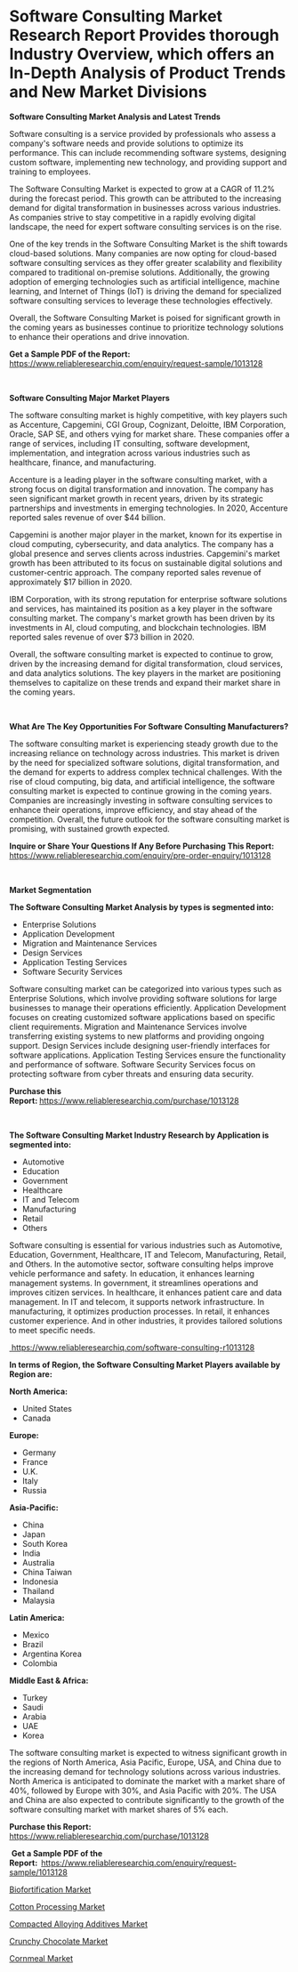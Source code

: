 <p><h1>Software Consulting Market Research Report Provides thorough Industry Overview, which offers an In-Depth Analysis of Product Trends and New Market Divisions</h1></p><p><strong>Software Consulting Market Analysis and Latest Trends</strong></p>
<p><p>Software consulting is a service provided by professionals who assess a company's software needs and provide solutions to optimize its performance. This can include recommending software systems, designing custom software, implementing new technology, and providing support and training to employees.</p><p>The Software Consulting Market is expected to grow at a CAGR of 11.2% during the forecast period. This growth can be attributed to the increasing demand for digital transformation in businesses across various industries. As companies strive to stay competitive in a rapidly evolving digital landscape, the need for expert software consulting services is on the rise.</p><p>One of the key trends in the Software Consulting Market is the shift towards cloud-based solutions. Many companies are now opting for cloud-based software consulting services as they offer greater scalability and flexibility compared to traditional on-premise solutions. Additionally, the growing adoption of emerging technologies such as artificial intelligence, machine learning, and Internet of Things (IoT) is driving the demand for specialized software consulting services to leverage these technologies effectively.</p><p>Overall, the Software Consulting Market is poised for significant growth in the coming years as businesses continue to prioritize technology solutions to enhance their operations and drive innovation.</p></p>
<p><strong>Get a Sample PDF of the Report:&nbsp;</strong> <a href="https://www.reliableresearchiq.com/enquiry/request-sample/1013128">https://www.reliableresearchiq.com/enquiry/request-sample/1013128</a></p>
<p>&nbsp;</p>
<p><strong>Software Consulting Major Market Players</strong></p>
<p><p>The software consulting market is highly competitive, with key players such as Accenture, Capgemini, CGI Group, Cognizant, Deloitte, IBM Corporation, Oracle, SAP SE, and others vying for market share. These companies offer a range of services, including IT consulting, software development, implementation, and integration across various industries such as healthcare, finance, and manufacturing.</p><p>Accenture is a leading player in the software consulting market, with a strong focus on digital transformation and innovation. The company has seen significant market growth in recent years, driven by its strategic partnerships and investments in emerging technologies. In 2020, Accenture reported sales revenue of over $44 billion.</p><p>Capgemini is another major player in the market, known for its expertise in cloud computing, cybersecurity, and data analytics. The company has a global presence and serves clients across industries. Capgemini's market growth has been attributed to its focus on sustainable digital solutions and customer-centric approach. The company reported sales revenue of approximately $17 billion in 2020.</p><p>IBM Corporation, with its strong reputation for enterprise software solutions and services, has maintained its position as a key player in the software consulting market. The company's market growth has been driven by its investments in AI, cloud computing, and blockchain technologies. IBM reported sales revenue of over $73 billion in 2020.</p><p>Overall, the software consulting market is expected to continue to grow, driven by the increasing demand for digital transformation, cloud services, and data analytics solutions. The key players in the market are positioning themselves to capitalize on these trends and expand their market share in the coming years.</p></p>
<p>&nbsp;</p>
<p><strong>What Are The Key Opportunities For Software Consulting Manufacturers?</strong></p>
<p><p>The software consulting market is experiencing steady growth due to the increasing reliance on technology across industries. This market is driven by the need for specialized software solutions, digital transformation, and the demand for experts to address complex technical challenges. With the rise of cloud computing, big data, and artificial intelligence, the software consulting market is expected to continue growing in the coming years. Companies are increasingly investing in software consulting services to enhance their operations, improve efficiency, and stay ahead of the competition. Overall, the future outlook for the software consulting market is promising, with sustained growth expected.</p></p>
<p><strong>Inquire or Share Your Questions If Any Before Purchasing This Report:</strong> <a href="https://www.reliableresearchiq.com/enquiry/pre-order-enquiry/1013128">https://www.reliableresearchiq.com/enquiry/pre-order-enquiry/1013128</a></p>
<p>&nbsp;</p>
<p><strong>Market Segmentation</strong></p>
<p><strong>The Software Consulting Market Analysis by types is segmented into:</strong></p>
<p><ul><li>Enterprise Solutions</li><li>Application Development</li><li>Migration and Maintenance Services</li><li>Design Services</li><li>Application Testing Services</li><li>Software Security Services</li></ul></p>
<p><p>Software consulting market can be categorized into various types such as Enterprise Solutions, which involve providing software solutions for large businesses to manage their operations efficiently. Application Development focuses on creating customized software applications based on specific client requirements. Migration and Maintenance Services involve transferring existing systems to new platforms and providing ongoing support. Design Services include designing user-friendly interfaces for software applications. Application Testing Services ensure the functionality and performance of software. Software Security Services focus on protecting software from cyber threats and ensuring data security.</p></p>
<p><strong>Purchase this Report:&nbsp;</strong><a href="https://www.reliableresearchiq.com/purchase/1013128">https://www.reliableresearchiq.com/purchase/1013128</a></p>
<p>&nbsp;</p>
<p><strong>The Software Consulting Market Industry Research by Application is segmented into:</strong></p>
<p><ul><li>Automotive</li><li>Education</li><li>Government</li><li>Healthcare</li><li>IT and Telecom</li><li>Manufacturing</li><li>Retail</li><li>Others</li></ul></p>
<p><p>Software consulting is essential for various industries such as Automotive, Education, Government, Healthcare, IT and Telecom, Manufacturing, Retail, and Others. In the automotive sector, software consulting helps improve vehicle performance and safety. In education, it enhances learning management systems. In government, it streamlines operations and improves citizen services. In healthcare, it enhances patient care and data management. In IT and telecom, it supports network infrastructure. In manufacturing, it optimizes production processes. In retail, it enhances customer experience. And in other industries, it provides tailored solutions to meet specific needs.</p></p>
<p><a href="https://www.reliableresearchiq.com/software-consulting-r1013128">&nbsp;https://www.reliableresearchiq.com/software-consulting-r1013128</a></p>
<p><strong>In terms of Region, the Software Consulting Market Players available by Region are:</strong></p>
<p>
    <p> <strong> North America: </strong>
        <ul>
            <li>United States</li>
            <li>Canada</li>
        </ul>
        </p> 
    <p> <strong> Europe: </strong>
        <ul>
            <li>Germany</li>
            <li>France</li>
            <li>U.K.</li>
            <li>Italy</li>
            <li>Russia</li>
        </ul>
        </p> 
    <p> <strong> Asia-Pacific: </strong>
        <ul>
            <li>China</li>
            <li>Japan</li>
            <li>South Korea</li>
            <li>India</li>
            <li>Australia</li>
            <li>China Taiwan</li>
            <li>Indonesia</li>
            <li>Thailand</li>
            <li>Malaysia</li>
        </ul>
        </p> 
    <p> <strong> Latin America: </strong>
        <ul>
            <li>Mexico</li>
            <li>Brazil</li>
            <li>Argentina Korea</li>
            <li>Colombia</li>
        </ul>
        </p> 
    <p> <strong> Middle East & Africa: </strong>
        <ul>
            <li>Turkey</li>
            <li>Saudi</li>
            <li>Arabia</li>
            <li>UAE</li>
            <li>Korea</li>
        </ul>
    </p>
    </p>
<p><p>The software consulting market is expected to witness significant growth in the regions of North America, Asia Pacific, Europe, USA, and China due to the increasing demand for technology solutions across various industries. North America is anticipated to dominate the market with a market share of 40%, followed by Europe with 30%, and Asia Pacific with 20%. The USA and China are also expected to contribute significantly to the growth of the software consulting market with market shares of 5% each.</p></p>
<p><strong>Purchase this Report: </strong><a href="https://www.reliableresearchiq.com/purchase/1013128">https://www.reliableresearchiq.com/purchase/1013128</a></p>
<p>&nbsp;<strong>Get a Sample PDF of the Report:&nbsp;&nbsp;</strong><a href="https://www.reliableresearchiq.com/enquiry/request-sample/1013128">https://www.reliableresearchiq.com/enquiry/request-sample/1013128</a></p>
<p><strong></strong></p>
<p><p><a href="https://github.com/jakobeblake56/Market-Research-Report-List-1/blob/main/biofortification-market.md">Biofortification Market</a></p><p><a href="https://github.com/JosephWillisbXXgf/Market-Research-Report-List-1/blob/main/cotton-processing-market.md">Cotton Processing Market</a></p><p><a href="https://www.linkedin.com/pulse/global-compacted-alloying-additives-market-size-share-iq9yf?trackingId=S1hgy0SPSRy8CPvjTXrP1Q%3D%3D">Compacted Alloying Additives Market</a></p><p><a href="https://medium.com/@alexander.bell98078/crunchy-chocolate-market-trends-a-detailed-study-of-its-market-segmentation-and-analyzing-the-0474ea716910">Crunchy Chocolate Market</a></p><p><a href="https://medium.com/@anslrtman56756/navigating-the-global-cornmeal-market-landscape-trends-forecasts-and-impact-analysis-2024-9c29da141103">Cornmeal Market</a></p></p>
